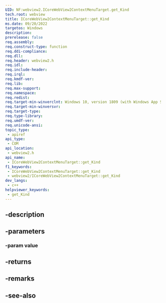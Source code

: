 ```yaml
---
UID: NF:webview2.ICoreWebView2ContextMenuTarget.get_Kind
tech.root: webview
title: ICoreWebView2ContextMenuTarget::get_Kind
ms.date: 09/20/2022
targetos: Windows
description: 
prerelease: false
req.assembly: 
req.construct-type: function
req.ddi-compliance: 
req.dll: 
req.header: webview2.h
req.idl: 
req.include-header: 
req.irql: 
req.kmdf-ver: 
req.lib: 
req.max-support: 
req.namespace: 
req.redist: 
req.target-min-winverclnt: Windows 10, version 1809 (with Windows App SDK 1.1 or later)
req.target-min-winversvr: 
req.target-type: 
req.type-library: 
req.umdf-ver: 
req.unicode-ansi: 
topic_type:
 - apiref
api_type:
 - COM
api_location:
 - webview2.h
api_name:
 - ICoreWebView2ContextMenuTarget::get_Kind
f1_keywords:
 - ICoreWebView2ContextMenuTarget::get_Kind
 - webview2/ICoreWebView2ContextMenuTarget::get_Kind
dev_langs:
 - c++
helpviewer_keywords:
 - get_Kind
---
```


## -description

## -parameters

### -param value

## -returns

## -remarks

## -see-also

